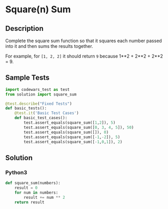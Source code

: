 # Square(n) Sum


## Description
Complete the square sum function so that it squares each number passed into it and then sums the results together.

For example, for `[1, 2, 2]` it should return `9` because 1\*\*2 + 2\*\*2 + 2\*\*2 = 9.


## Sample Tests
```python
import codewars_test as test
from solution import square_sum

@test.describe("Fixed Tests")
def basic_tests():
    @test.it('Basic Test Cases')
    def basic_test_cases():
        test.assert_equals(square_sum([1,2]), 5)
        test.assert_equals(square_sum([0, 3, 4, 5]), 50)
        test.assert_equals(square_sum([]), 0)
        test.assert_equals(square_sum([-1,-2]), 5)
        test.assert_equals(square_sum([-1,0,1]), 2)
```


## Solution
### Python3
```python
def square_sum(numbers):
    result = 0
    for num in numbers:
        result += num ** 2
    return result
```
